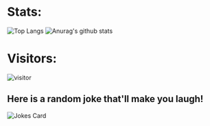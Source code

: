 
# Stats:
![Top Langs](https://github-readme-stats.vercel.app/api/top-langs/?username=testingbzu) 
![Anurag's github stats](https://github-readme-stats.vercel.app/api?username=testingbzu)

# Visitors:
![visitor](https://profile-counter.glitch.me/testingbzu/count.svg)

## Here is a random joke that'll make you laugh!
![Jokes Card](https://readme-jokes.vercel.app/api)
